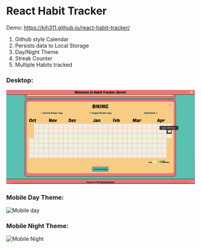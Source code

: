 # **React Habit Tracker**

Demo: https://kjh311.github.io/react-habit-tracker/

1. Github style Calendar
2. Persists data to Local Storage
3. Day/Night Theme
4. Streak Counter
5. Multiple Habits tracked

### Desktop:

![alt text](/public/Desktop.png)

### Mobile Day Theme:

<!-- ![alt text](/public/Mobile-Day.png) -->
<img src="https://kjh311.github.io/react-habit-tracker/Mobile-Day.png" alt="Mobile day" width="400"/>

### Mobile Night Theme:

<!-- ![alt text](/public/Mobile-Night.png) -->
<img src="https://kjh311.github.io/react-habit-tracker/Mobile-Night.png" alt="Mobile Night" width="400"/>
